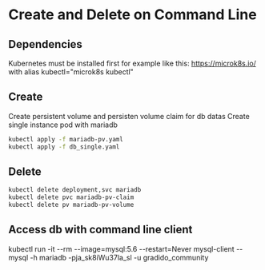 # Create and Delete on Command Line
## Dependencies
Kubernetes must be installed first
for example like this:
https://microk8s.io/
with 
alias kubectl="microk8s kubectl"

## Create
Create persistent volume and persisten volume claim for db datas
Create single instance pod with mariadb
```bash
kubectl apply -f mariadb-pv.yaml
kubectl apply -f db_single.yaml
```

## Delete
```bash
kubectl delete deployment,svc mariadb
kubectl delete pvc mariadb-pv-claim
kubectl delete pv mariadb-pv-volume
```

## Access db with command line client
kubectl run -it --rm --image=mysql:5.6 --restart=Never mysql-client -- mysql -h mariadb -pja_sk8iWu37la_sl -u gradido_community
